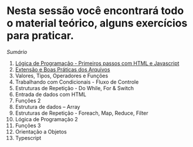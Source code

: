 # Nesta sessão você encontrará todo o material teórico, alguns exercícios para praticar.

<i>Sumário</i>

<ol>
    <li><a href="logica-de-programacao.md">Lógica de Programação - Primeiros passos com HTML e Javascript</a></li>
    <li><a href="extensao-boaspraticas-dos-arquivos.md">Extensão e Boas Práticas dos Arquivos</a></li>
    <li>Valores, Tipos, Operadores e Funções</li> 
    <li>Trabalhando com Condicionais - Fluxo de Controle</li> 
    <li>Estruturas de Repetição - Do While, For & Switch</li> 
    <li>Entrada de dados com HTML</li> 
    <li>Funções 2</li> 
    <li>Estrutura de dados – Array</li> 
    <li>Estruturas de Repetição - Foreach, Map, Reduce, Filter</li> 
    <li>Lógica de Programação 2</li> 
    <li>Funções 3</li> 
    <li>Orientação a Objetos</li> 
    <li>Typescript</li> 
</ol>
